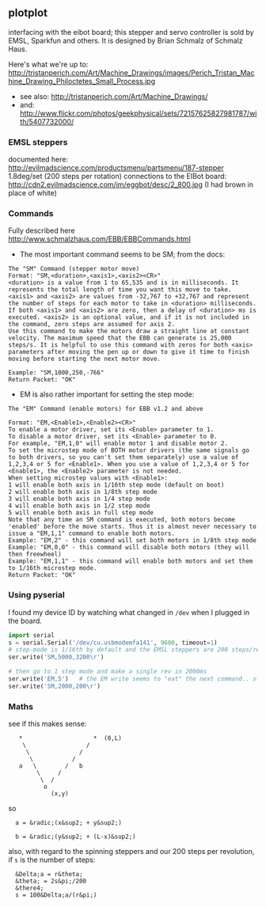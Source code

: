 ## plotplot
interfacing with the eibot board; this stepper and servo controller is sold by EMSL, Sparkfun and others.  It is designed by Brian Schmalz of Schmalz Haus. 

Here's what we're up to: http://tristanperich.com/Art/Machine_Drawings/images/Perich_Tristan_Machine_Drawing_Philoctetes_Small_Process.jpg
 - see also: http://tristanperich.com/Art/Machine_Drawings/
 - and: http://www.flickr.com/photos/geekphysical/sets/72157625827981787/with/5407732000/


### EMSL steppers
documented here: http://evilmadscience.com/productsmenu/partsmenu/187-stepper
1.8deg/set (200 steps per rotation)
connections to the EIBot board: http://cdn2.evilmadscience.com/im/eggbot/desc/2_800.jpg (I had brown in place of white)


### Commands
Fully described here http://www.schmalzhaus.com/EBB/EBBCommands.html
 
 - The most important command seems to be SM; from the docs:

```
The "SM" Command (stepper motor move)
Format: "SM,<duration>,<axis1>,<axis2><CR>"
<duration> is a value from 1 to 65,535 and is in milliseconds. It represents the total length of time you want this move to take. 
<axis1> and <axis2> are values from -32,767 to +32,767 and represent the number of steps for each motor to take in <duration> milliseconds.  If both <axis1> and <axis2> are zero, then a delay of <duration> ms is executed. <axis2> is an optional value, and if it is not included in the command, zero steps are assumed for axis 2.
Use this command to make the motors draw a straight line at constant velocity. The maximum speed that the EBB can generate is 25,000 steps/s. It is helpful to use this command with zeros for both <axis> parameters after moving the pen up or down to give it time to finish moving before starting the next motor move.

Example: "SM,1000,250,-766"
Return Packet: "OK"
```

 - EM is also rather important for setting the step mode:

```
The "EM" Command (enable motors) for EBB v1.2 and above

Format: "EM,<Enable1>,<Enable2><CR>"
To enable a motor driver, set its <Enable> parameter to 1. 
To disable a motor driver, set its <Enable> parameter to 0.
For example, "EM,1,0" will enable motor 1 and disable motor 2.
To set the microstep mode of BOTH motor drivers (the same signals go to both drivers, so you can't set them separately) use a value of 1,2,3,4 or 5 for <Enable1>. When you use a value of 1,2,3,4 or 5 for <Enable1>, the <Enable2> parameter is not needed.
When setting microstep values with <Enable1>:
1 will enable both axis in 1/16th step mode (default on boot)
2 will enable both axis in 1/8th step mode
3 will enable both axis in 1/4 step mode
4 will enable both axis in 1/2 step mode
5 will enable both axis in full step mode
Note that any time an SM command is executed, both motors become 'enabled' before the move starts. Thus it is almost never necessary to issue a "EM,1,1" command to enable both motors.
Example: "EM,2" - this command will set both motors in 1/8th step mode
Example: "EM,0,0" - this command will disable both motors (they will then freewheel)
Example: "EM,1,1" - this command will enable both motors and set them to 1/16th microstep mode.
Return Packet: "OK"
```

### Using pyserial
I found my device ID by watching what changed in `/dev` when I plugged in the board.

```python
import serial
s = serial.Serial('/dev/cu.usbmodemfa141', 9600, timeout=1)
# step-mode is 1/16th by default and the EMSL steppers are 200 steps/rev so this is a full rev in 5000ms
ser.write('SM,5000,3200\r')

# then go to 1 step mode and make a single rev in 2000ms
ser.write('EM,5')   # the EM write seems to "eat" the next command.. still puzzling over this
ser.write('SM,2000,200\r')
```


### Maths
see if this makes sense:

```
   *                    *  (0,L)
    \                 /
     \              /
      \           /
   a   \        /   b
        \     /
         \  /
          o
            (x,y)
```

so 

```
  a = &radic;(x&sup2; + y&sup2;)

  b = &radic;(y&sup2; + (L-x)&sup2;)
```

also, with regard to the spinning steppers and our 200 steps per revolution, if ```s``` is the number of steps:

```
  &Delta;a = r&theta;
  &theta; = 2s&pi;/200
  &there4;
  s = 100&Delta;a/(r&pi;)
``` 


